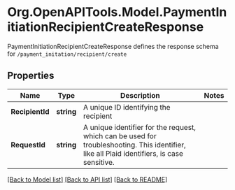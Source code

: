# Org.OpenAPITools.Model.PaymentInitiationRecipientCreateResponse
PaymentInitiationRecipientCreateResponse defines the response schema for `/payment_initation/recipient/create`

## Properties

Name | Type | Description | Notes
------------ | ------------- | ------------- | -------------
**RecipientId** | **string** | A unique ID identifying the recipient | 
**RequestId** | **string** | A unique identifier for the request, which can be used for troubleshooting. This identifier, like all Plaid identifiers, is case sensitive. | 

[[Back to Model list]](../README.md#documentation-for-models) [[Back to API list]](../README.md#documentation-for-api-endpoints) [[Back to README]](../README.md)


